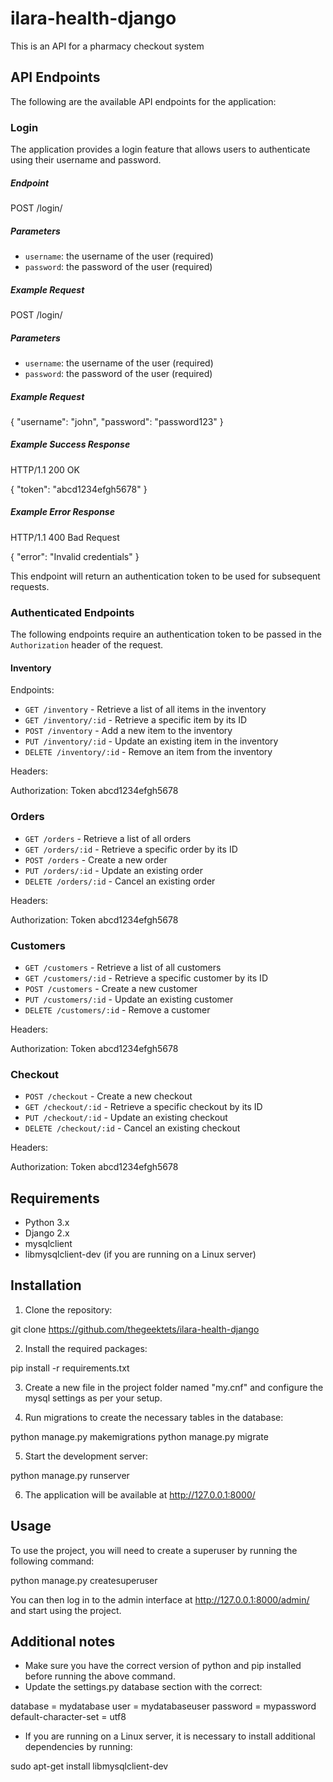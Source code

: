 # ilara-health-django

This is an API for a pharmacy checkout system

## API Endpoints

The following are the available API endpoints for the application:
### Login

The application provides a login feature that allows users to authenticate using their username and password.

##### Endpoint

POST /login/

##### Parameters
- `username`: the username of the user (required)
- `password`: the password of the user (required)

##### Example Request

POST /login/

##### Parameters
- `username`: the username of the user (required)
- `password`: the password of the user (required)

##### Example Request

{
"username": "john",
"password": "password123"
}
##### Example Success Response

HTTP/1.1 200 OK

{
"token": "abcd1234efgh5678"
}

##### Example Error Response

HTTP/1.1 400 Bad Request

{
"error": "Invalid credentials"
}

This endpoint will return an authentication token to be used for subsequent requests.

### Authenticated Endpoints

The following endpoints require an authentication token to be passed in the `Authorization` header of the request.

#### Inventory
Endpoints:
- `GET /inventory` - Retrieve a list of all items in the inventory
- `GET /inventory/:id` - Retrieve a specific item by its ID
- `POST /inventory` - Add a new item to the inventory
- `PUT /inventory/:id` - Update an existing item in the inventory
- `DELETE /inventory/:id` - Remove an item from the inventory

Headers:

Authorization: Token abcd1234efgh5678

### Orders
- `GET /orders` - Retrieve a list of all orders
- `GET /orders/:id` - Retrieve a specific order by its ID
- `POST /orders` - Create a new order
- `PUT /orders/:id` - Update an existing order
- `DELETE /orders/:id` - Cancel an existing order

Headers:

Authorization: Token abcd1234efgh5678

### Customers
- `GET /customers` - Retrieve a list of all customers
- `GET /customers/:id` - Retrieve a specific customer by its ID
- `POST /customers` - Create a new customer
- `PUT /customers/:id` - Update an existing customer
- `DELETE /customers/:id` - Remove a customer

Headers:

Authorization: Token abcd1234efgh5678

### Checkout
- `POST /checkout` - Create a new checkout
- `GET /checkout/:id` - Retrieve a specific checkout by its ID
- `PUT /checkout/:id` - Update an existing checkout
- `DELETE /checkout/:id` - Cancel an existing checkout

Headers:

Authorization: Token abcd1234efgh5678




## Requirements
- Python 3.x
- Django 2.x
- mysqlclient
- libmysqlclient-dev (if you are running on a Linux server)

## Installation

1. Clone the repository:

git clone https://github.com/thegeektets/ilara-health-django


2. Install the required packages:

pip install -r requirements.txt


3. Create a new file in the project folder named "my.cnf" and configure the mysql settings as per your setup.

4. Run migrations to create the necessary tables in the database:

python manage.py makemigrations
python manage.py migrate


5. Start the development server:

python manage.py runserver


6. The application will be available at http://127.0.0.1:8000/

## Usage

To use the project, you will need to create a superuser by running the following command:

python manage.py createsuperuser


You can then log in to the admin interface at http://127.0.0.1:8000/admin/ and start using the project.

## Additional notes

- Make sure you have the correct version of python and pip installed before running the above command.
- Update the settings.py database section with the correct:

database = mydatabase
user = mydatabaseuser
password = mypassword
default-character-set = utf8


- If you are running on a Linux server, it is necessary to install additional dependencies by running:

sudo apt-get install libmysqlclient-dev



